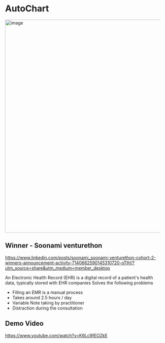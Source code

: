 # AutoChart
<img width="692" alt="image" src="https://github.com/shiv07tiwari/emr_automation/assets/38163725/d073e41c-7d7b-441e-8802-8e481bcaf500">

## Winner - Soonami venturethon
https://www.linkedin.com/posts/soonami_soonami-venturethon-cohort-2-winners-announcement-activity-7140662590145310720-oTlH/?utm_source=share&utm_medium=member_desktop

An Electronic Health Record (EHR) is a digital record of a patient's health data, typically stored with EHR companies
Solves the following problems

- Filling an EMR is a manual process
- Takes around 2.5 hours / day
- Variable Note taking by practitioner
- Distraction during the consultation

## Demo Video
https://www.youtube.com/watch?v=K6Lc9fEOZkE
